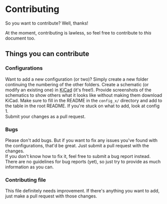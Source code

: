 # Contributing

So you want to contribute?
Well, thanks!

At the moment, contributing is lawless, so feel free to contribute to *this* document too.

## Things you can contribute

### Configurations

Want to add a new configuration (or two)?
Simply create a new folder continuing the numbering of the other folders.
Create a schematic (or modify an existing one) in [KiCad](https://kicad-pcb.org/download/) (it's free!).
Provide screenshots of the schematics to show others what it looks like without making them download KiCad.
Make sure to fill in the README in the `config_x/` directory and add to the table in the root README.
If you're stuck on what to add, look at config 1.  
Submit your changes as a pull request.

### Bugs

Please don't add bugs.
But if you want to fix any issues you've found with the configurations, that'd be great.
Just submit a pull request with the changes.  
If you don't know how to fix it, feel free to submit a bug report instead.
There are no guidelines for bug reports (yet), so just try to provide as much information as you can.

### Contributing file

This file definitely needs improvement.
If there's anything you want to add, just make a pull request with those changes.
